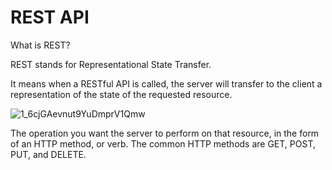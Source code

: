 # REST API

What is REST?

REST stands for Representational State Transfer.

It means when a RESTful API is called, the server will transfer to the client a representation of the state of the requested resource.

![1_6cjGAevnut9YuDmprV1Qmw](https://user-images.githubusercontent.com/55698308/142869490-606de6f4-758c-44a0-ba44-d6070481d1b5.jpeg)

The operation you want the server to perform on that resource, in the form of an HTTP method, or verb. The common HTTP methods are GET, POST, PUT, and DELETE.


